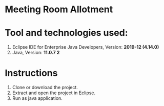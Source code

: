 # Meeting Room Allotment

# Tool and technologies used:
1. Eclipse IDE for Enterprise Java Developers, Version: **2019-12 (4.14.0)**
2. Java, Version: **11.0.7 2**

# Instructions
1. Clone or download the project.
2. Extract and open the project in Eclipse.
3. Run as java application.
